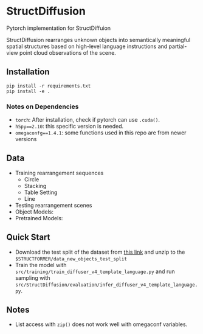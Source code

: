 # StructDiffusion

Pytorch implementation for StructDiffuion

StructDiffusion rearranges unknown objects into semantically meaningful spatial structures based on high-level language instructions and partial-view
point cloud observations of the scene.

## Installation

```
pip install -r requirements.txt
pip install -e .
```

### Notes on Dependencies
- `torch`: After installation, check if pytorch can use `.cuda()`.
- `h5py==2.10`: this specific version is needed.
- `omegaconfg==1.4.1`: some functions used in this repo are from newer versions

## Data
- Training rearrangement sequences
  - Circle
  - Stacking
  - Table Setting
  - Line
- Testing rearrangement scenes
- Object Models:
- Pretrained Models:

## Quick Start
- Download the test split of the dataset from [this link](https://drive.google.com/file/d/1e76qJbBJ2bKYq0JzDSRWZjswySX1ftq_/view?usp=sharing) and unzip to the `$STRUCTFORMER/data_new_objects_test_split`
- Train the model with `src/training/train_diffuser_v4_template_language.py` and run sampling with `src/StructDiffusion/evaluation/infer_diffuser_v4_template_language.py`.

## Notes
- List access with `zip()` does not work well with omegaconf variables.